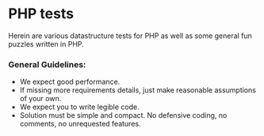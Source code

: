 # PHP tests

Herein are various datastructure tests for PHP as well as some general fun puzzles written in PHP.

### General Guidelines:
- We expect good performance.
- If missing more requirements details, just make reasonable assumptions of
your own.
- We expect you to write legible code.
- Solution must be simple and compact. No defensive coding, no comments, no
unrequested features.
